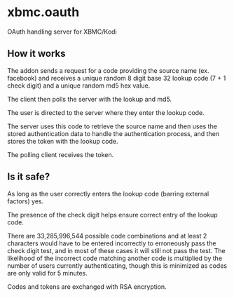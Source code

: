 xbmc.oauth
==========

OAuth handling server for XBMC/Kodi

How it works
-------------

The addon sends a request for a code providing the source name (ex. facebook) 
and receives a unique random 8 digit base 32 lookup code (7 + 1 check digit) 
and a unique random md5 hex value.

The client then polls the server with the lookup and md5.

The user is directed to the server where they enter the lookup code.

The server uses this code to retrieve the source name and then uses the stored 
authentication data to handle the authentication process, and then stores the 
token with the lookup code.

The polling client receives the token.

Is it safe?
-----------

As long as the user correctly enters the lookup code (barring external factors) yes.

The presence of the check digit helps ensure correct entry of the lookup code.

There are 33,285,996,544 possible code combinations and at least 2 characters 
would have to be entered incorrectly to erroneously pass the check digit test, and 
in most of these cases it will still not pass the test. The likelihood of the 
incorrect code matching another code is multiplied by the number of users currently 
authenticating, though this is minimized as codes are only valid for 5 minutes.

Codes and tokens are exchanged with RSA encryption.
